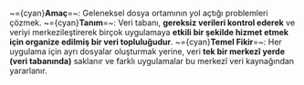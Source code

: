 ~={cyan}**Amaç**=~: Geleneksel dosya ortamının yol açtığı problemleri çözmek.
~={cyan}**Tanım**=~: Veri tabanı, **gereksiz verileri kontrol ederek** ve veriyi merkezileştirerek birçok uygulamaya **etkili bir şekilde hizmet etmek için organize edilmiş bir veri topluluğudur**.
~={cyan}**Temel Fikir**=~: Her uygulama için ayrı dosyalar oluşturmak yerine, veri **tek bir merkezî yerde (veri tabanında)** saklanır ve farklı uygulamalar bu merkezî veri kaynağından yararlanır.